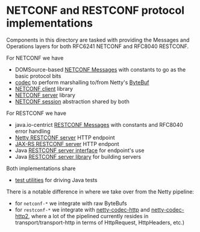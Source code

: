 # NETCONF and RESTCONF protocol implementations

Components in this directory are tasked with providing the Messages and
Operations layers for both RFC6241 NETCONF and RFC8040 RESTCONF.

For NETCONF we have
* DOMSource-based [NETCONF Messages](netconf-api) with constants to go as the basic protocol bits
* [codec](netconf-codec) to perform marshalling to/from
  Netty's [ByteBuf](https://javadoc.io/doc/io.netty/netty-buffer/4.1.114.Final/index.html)
* [NETCONF client](netconf-client) library
* [NETCONF server](netconf-server) library
* [NETCONF session](netconf-common) abstraction shared by both

For RESTCONF we have
* java.io-centrict [RESTCONF Messages](restconf-api) with constants and RFC8040 error handling
* [Netty RESTCONF server](restconf-server) HTTP endpoint
* [JAX-RS RESTCONF server](restconf-server-jaxrs) HTTP endpont
* Java [RESTCONF server interface](restconf-server-api) for endpoint's use
* Java [RESTCONF server library](restconf-server-spi) for building servers

Both implementations share
* [test utilities](netconf-test-util) for driving Java tests

There is a notable difference in where we take over from the Netty pipeline:
* for ```netconf-*``` we integrate with raw ByteBufs
* for ```restconf-*``` we integrate with
  [netty-codec-http](https://netty.io/4.2/api/io/netty/handler/codec/http/package-summary.html)
  and [netty-codec-http2](https://netty.io/4.2/api/io/netty/handler/codec/http2/package-summary.html),
  where a lot of the pipelined currently resides in transport/transport-http
  in terms of HttpRequest, HttpHeaders, etc.)

